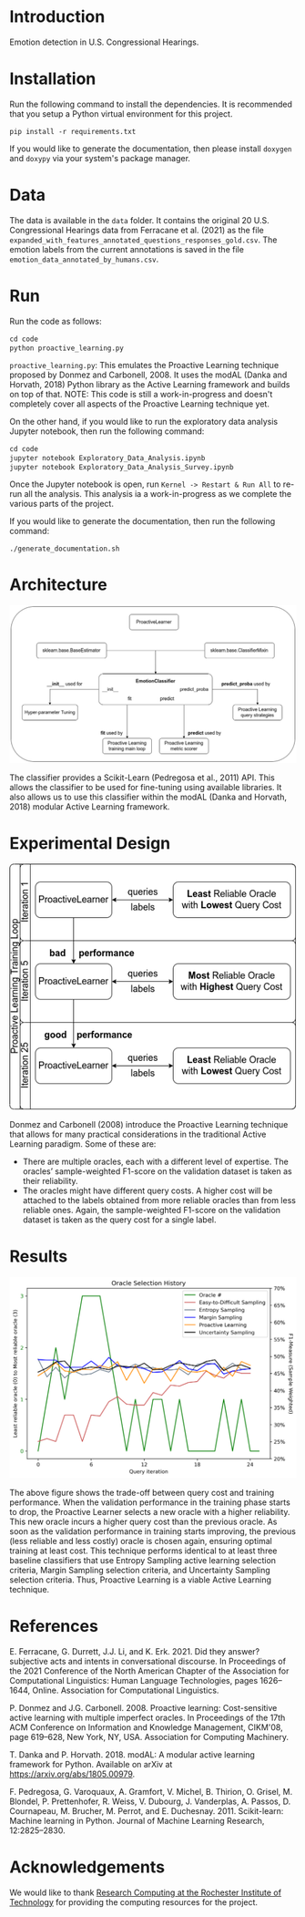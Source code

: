 # Introduction
Emotion detection in U.S. Congressional Hearings.


# Installation

Run the following command to install the dependencies. It is recommended that you setup
a Python virtual environment for this project.

```commandline
pip install -r requirements.txt
```

If you would like to generate the documentation, then please install `doxygen` and `doxypy`
via your system's package manager.


# Data

The data is available in the `data` folder. It contains the original
20 U.S. Congressional Hearings data from Ferracane et al. (2021) as the file
`expanded_with_features_annotated_questions_responses_gold.csv`. The emotion
labels from the current annotations is saved in the file
`emotion_data_annotated_by_humans.csv`.


# Run

Run the code as follows:

```commandline
cd code
python proactive_learning.py
```

`proactive_learning.py`: This emulates the Proactive Learning technique proposed by
                         Donmez and Carbonell, 2008. It uses the modAL (Danka and Horvath, 2018)
                         Python library as the Active Learning framework and builds on top of that.
                         NOTE: This code is still a work-in-progress and doesn't completely 
                         cover all aspects of the Proactive Learning technique yet.

On the other hand, if you would like to run the exploratory data analysis Jupyter notebook, then
run the following command:

```commandline
cd code
jupyter notebook Exploratory_Data_Analysis.ipynb
jupyter notebook Exploratory_Data_Analysis_Survey.ipynb
```

Once the Jupyter notebook is open, run `Kernel -> Restart & Run All` to re-run all the analysis.
This analysis ia a work-in-progress as we complete the various parts of the project.

If you would like to generate the documentation, then run the following command:

```commandline
./generate_documentation.sh
```


# Architecture

![Architecture of the underlying Proactive Learner](Architecture_Diagram_Proactive_Learner.png 'Proactive Learner Architecture')

The classifier provides a Scikit-Learn (Pedregosa et al., 2011) API. This allows the classifier to be used for fine-tuning using available libraries. It also allows us to use this classifier within the modAL (Danka and Horvath, 2018) modular Active Learning framework.


# Experimental Design

![Experimental Design Methodology for the Proactive Learning experiment](Experiment_Design_Diagram_Proactive_Learner.png 'Experimental Design Methodology for the Proactive Learning experiment')

Donmez and Carbonell (2008) introduce the Proactive Learning technique that allows for many practical considerations in the traditional Active Learning paradigm. Some of these are:

* There are multiple oracles, each with a different level of expertise. The oracles’ sample-weighted F1-score on the validation dataset is taken as their reliability.
* The oracles might have different query costs. A higher cost will be attached to the labels obtained from more reliable oracles than from less reliable ones. Again, the sample-weighted F1-score on the validation dataset is taken as the query cost for a single label.


# Results

![Results from the Proactive Learning experiment](results.png 'Results')

The above figure shows the trade-off between query cost and training performance. When the validation performance in the training phase starts to drop, the Proactive Learner selects a new oracle with a higher reliability. This new oracle incurs a higher query cost than the previous oracle. As soon as the validation performance in training starts improving, the previous (less reliable and less costly) oracle
is chosen again, ensuring optimal training at least cost. This technique performs identical to at least three baseline classifiers that use Entropy Sampling active learning selection criteria, Margin Sampling selection criteria, and Uncertainty Sampling selection criteria. Thus, Proactive Learning is a viable Active Learning technique.


# References

E. Ferracane, G. Durrett, J.J. Li, and K. Erk. 2021. Did they answer? subjective acts and intents in conversational discourse. In Proceedings of the 2021 Conference of the North American Chapter of the Association for Computational Linguistics: Human Language Technologies, pages 1626–1644, Online. Association for Computational Linguistics.

P. Donmez and J.G. Carbonell. 2008. Proactive learning: Cost-sensitive active learning with multiple imperfect oracles. In Proceedings of the 17th ACM Conference on Information and Knowledge Management, CIKM'08, page 619–628, New York, NY, USA. Association for Computing Machinery.

T. Danka and P. Horvath. 2018. modAL: A modular active learning framework for Python. Available on arXiv at https://arxiv.org/abs/1805.00979.

F. Pedregosa, G. Varoquaux, A. Gramfort, V. Michel, B. Thirion, O. Grisel, M. Blondel, P. Prettenhofer, R. Weiss, V. Dubourg, J. Vanderplas, A. Passos, D. Cournapeau, M. Brucher, M. Perrot, and E. Duchesnay. 2011. Scikit-learn: Machine learning in Python. Journal of Machine Learning Research, 12:2825–2830.


# Acknowledgements

We would like to thank [Research Computing at the Rochester Institute of Technology](https://doi.org/10.34788/0S3G-QD15) for providing the computing resources for the project.
